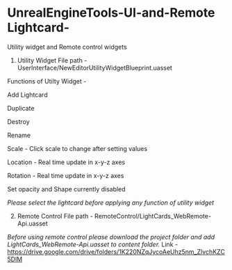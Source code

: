 # UnrealEngineTools-UI-and-Remote Lightcard-
Utility widget and Remote control widgets 

1. Utility Widget File path - UserInterface/NewEditorUtilityWidgetBlueprint.uasset 

Functions of Utilty Widget - 

Add Lightcard 

Duplicate 

Destroy 

Rename 

Scale - Click scale to change after setting values 

Location - Real time update in x-y-z axes 

Rotation - Real time update in x-y-z axes 

Set opacity and Shape currently disabled 

  
*Please select the lightcard before applying any function of utility widget* 



2. Remote Control File path - RemoteControl/LightCards_WebRemote-Api.uasset

*Before using remote control please download the project folder and add LightCards_WebRemote-Api.uasset to content folder.*
Link - https://drive.google.com/drive/folders/1K220NZqJycoAeUhz5nm_ZlvchKZC5DlM
